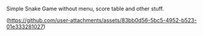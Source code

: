 Simple Snake Game without menu, score table and other stuff.

(https://github.com/user-attachments/assets/83bb0d56-5bc5-4952-b523-01e333281027)
